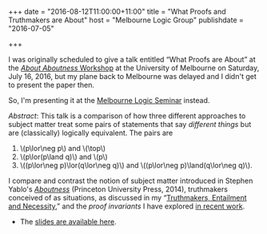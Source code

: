 +++
date = "2016-08-12T11:00:00+11:00"
title = "What Proofs and Truthmakers are About"
host = "Melbourne Logic Group"
publishdate = "2016-07-05"

+++

I was originally scheduled to give a talk entitled “What Proofs are About” at the [*About Aboutness* Workshop](http://philevents.org/event/show/24086) at the University of Melbourne on Saturday, July 16, 2016, but my plane back to Melbourne was delayed and I didn't get to present the paper then.

So, I'm presenting it at the [Melbourne Logic Seminar](http://blogs.unimelb.edu.au/logic/logic-seminar/) instead. 

*Abstract*: This talk is a comparison of how three different approaches to subject matter treat some pairs of statements that say *different things* but are (classically) logically equivalent. The pairs are

1. \\(p\lor\neg p\\) and \\(\top\\)
2. \\(p\lor(p\land q)\\) and \\(p\\)
3. \\((p\lor\neg p)\lor(q\lor\neg q)\\) and \\((p\lor\neg p)\land(q\lor\neg q)\\).

I compare and contrast the notion of subject matter introduced in Stephen Yablo's *[Aboutness](https://www.amazon.com/Aboutness-Carl-G-Hempel-Lecture/dp/0691144958/consequentlyorg)* (Princeton University Press, 2014), truthmakers conceived of as situations, as discussed in my “[Truthmakers, Entailment and Necessity](http://consequently.org/writing/ten/),” and the *proof invariants* I have explored [in recent work](https://consequently.org/presentation/2016/terms-for-classical-sequents-aal-2016/).

* The [slides are available here](http://consequently.org/slides/what-proofs-are-about.pdf).